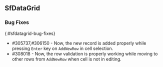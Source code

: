 ## SfDataGrid

### Bug Fixes
{:#sfdatagrid-bug-fixes}

* \#305737,#306150 - Now, the new record is added properly while pressing `Enter` key on `AddNewRow` in cell selection.
* \#308018 - Now, the row validation is properly working while moving to other rows from `AddNewRow` when cell is not in editing.